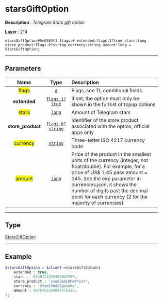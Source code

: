 # starsGiftOption

**Description** : *Telegram Stars gift option*

**Layer** : 214

```tl
starsGiftOption#5e0589f1 flags:# extended:flags.1?true stars:long store_product:flags.0?string currency:string amount:long = StarsGiftOption;
```

---

## Parameters

| Name | Type | Description |
| :---: | :---: | :--- |
| <mark>flags</mark> | [`#`](type/#) | Flags, see TL conditional fields |
| **extended** | [`flags.1?true`](type/true) | If set, the option must only be shown in the full list of topup options |
| <mark>stars</mark> | [`long`](type/long) | Amount of Telegram stars |
| **store_product** | [`flags.0?string`](type/string) | Identifier of the store product associated with the option, official apps only |
| <mark>currency</mark> | [`string`](type/string) | Three-letter ISO 4217 currency code |
| <mark>amount</mark> | [`long`](type/long) | Price of the product in the smallest units of the currency (integer, not float/double). For example, for a price of US$ 1.45 pass amount = 145. See the exp parameter in currencies.json, it shows the number of digits past the decimal point for each currency (2 for the majority of currencies) |

---

## Type

[StarsGiftOption](type/StarsGiftOption)

---

## Example

```php
$starsGiftOption = $client->starsGiftOption(
	extended : true,
	stars : -8340174239355043765,
	store_product : 'psu6ZkULHhmYfw7V',
	currency : 'oYqm190A2Zgusnkv',
	amount : 4078703380084476315,
);
```